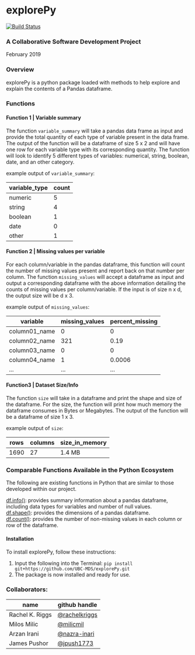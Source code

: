 # explorePy

[![Build Status](https://travis-ci.org/UBC-MDS/explorePy.svg?branch=master)](https://travis-ci.org/UBC-MDS/explorePy)

### A Collaborative Software Development Project

February 2019

### Overview

explorePy is a python package loaded with methods to help explore and explain the contents of a Pandas dataframe.

### Functions

#### Function 1 | Variable summary
The function `variable_summary` will take a pandas data frame as input and provide the total quantity of each type of variable present in the data frame. The output of the function will be a dataframe of size 5 x 2 and will have one row for each variable type with its corresponding quantity. The function will look to identify 5 different types of variables: numerical, string, boolean, date, and an other category.

example output of `variable_summary`:

| variable_type | count |
| ------------- | ----- |
| numeric       | 5     |
| string        | 4     |
| boolean       | 1     |
| date          | 0     |
| other         | 1     |

#### Function 2 | Missing values per variable
For each column/variable in the pandas dataframe, this function will count the number of missing values present and report back on that number per column. The function `missing_values` will accept a dataframe as input and output a corresponding dataframe with the above information detailing the counts of missing values per column/variable. If the input is of size n x d, the output size will be d x 3.

example output of `missing_values`:

| variable      | missing_values | percent_missing |
| ------------- | ----- | ------ |
| column01_name | 0     | 0      |
| column02_name | 321   | 0.19   |
| column03_name | 0     | 0      |
| column04_name | 1     | 0.0006 |
| ...           | ...   | ...    |

#### Function3 | Dataset Size/Info
The function `size` will take in a dataframe and print the shape and size of the dataframe. For the size, the function will print how much memory the dataframe consumes in Bytes or Megabytes. The output of the function will be a dataframe of size 1 x 3.

example output of `size`:

| rows  | columns | size_in_memory |
| ----- | ------- | -------------- |
| 1690  | 27      | 1.4 MB         |

### Comparable Functions Available in the Python Ecosystem
The following are existing functions in Python that are similar to those developed within our project.

[df.info()](https://pandas.pydata.org/pandas-docs/stable/reference/api/pandas.DataFrame.info.html): provides summary information about a pandas dataframe, including data types for variables and number of null values.   
[df.shape()](https://pandas.pydata.org/pandas-docs/stable/reference/api/pandas.DataFrame.shape.html): provides the dimensions of a pandas dataframe.    
[df.count()](https://pandas.pydata.org/pandas-docs/stable/reference/api/pandas.DataFrame.count.html): provides the number of non-missing values in each column or row of the dataframe.  



#### Installation

To install explorePy, follow these instructions:

1. Input the following into the Terminal: `pip install git+https://github.com/UBC-MDS/explorePy.git`
2. The package is now installed and ready for use.


### Collaborators:

| name | github handle |
| ---- | ------ |
| Rachel K. Riggs | [@rachelkriggs](https://github.com/rachelkriggs) |
| Milos Milic     | [@milicmil](https://github.com/milicmil) |
| Arzan Irani     | [@nazra-inari](https://github.com/nazra-inari) |
| James Pushor    | [@jpush1773](https://github.com/jpush1773)
